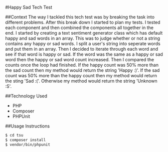 #Happy Sad Tech Test

##Context
The way I tackled this tech test was by breaking the task into different problems. After this break down I started to plan my tests. I tested each component and then combined the components all together in the end. I started by creating a text sentiment generator class which has default happy and sad words in an array. This was to judge whether or not a string contains any happy or sad words. I split a user's string into seperate words and put them in an array. Then I decided to iterate through each word and see if that word is happy or sad. If the word was the same as a happy or sad word then the happy or sad word count increased. Then I compared the counts once the loop had finished. If the happy count was 50% more than the sad count then my method would return the string 'Happy :)'. If the sad count was 50% more than the happy count then my method would return the sting 'Sad :('. Otherwise my method would return the string 'Unknown :S'. 

##Technology Used
- PHP
- Composer
- PHPUnit

##Usage Instructions 

```sh
$ cd tsu
$ composer install
$ vendor/bin/phpunit
```